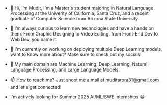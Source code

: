 - 👋 Hi, I’m Mudit, I'm a Master's student majoring in Natural Language Processing at the Univerity of California, Santa Cruz, and a recent graduate of Computer Science from Arizona State University.
- 👀 I’m always curious to learn new technologies and have a hands on them. From Graphic Designing to Video Editing, from Front-End Dev to Web Dev, you name it.
- 🌱 I'm currently on working on deploying multiple Deep Learning models, want to know more about? Make sure to check out my socials!
- 💞️ My main domain are Machine Learning, Deep Learning, Natural Language Processing, and Large Language Models.
- 📫 How to reach me? Just shoot me a mail at muditarora31@gmail.com and let's get connected!

- I'm actively looking for Summer 2025 AI/ML/SWE internships 😁

<!---
Mudit-Arora/Mudit-Arora is a ✨ special ✨ repository because its `README.md` (this file) appears on your GitHub profile.
You can click the Preview link to take a look at your changes.
--->
